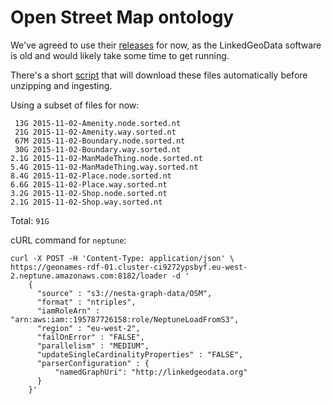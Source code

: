 # Open Street Map ontology

We've agreed to use their [releases](https://hobbitdata.informatik.uni-leipzig.de/LinkedGeoData/downloads.linkedgeodata.org/releases/2015-11-02/) for now, as the LinkedGeoData software is old and would likely take some time to get running.

There's a short [script](../../src/bin/OSM/download_latest_lgd_releases.sh) that will download these files automatically before unzipping and ingesting.

Using a subset of files for now:

```
 13G 2015-11-02-Amenity.node.sorted.nt
 21G 2015-11-02-Amenity.way.sorted.nt
 67M 2015-11-02-Boundary.node.sorted.nt
 30G 2015-11-02-Boundary.way.sorted.nt
2.1G 2015-11-02-ManMadeThing.node.sorted.nt
5.4G 2015-11-02-ManMadeThing.way.sorted.nt
8.4G 2015-11-02-Place.node.sorted.nt
6.6G 2015-11-02-Place.way.sorted.nt
3.2G 2015-11-02-Shop.node.sorted.nt
2.1G 2015-11-02-Shop.way.sorted.nt
```

Total: `91G`

cURL command for `neptune`:

```
curl -X POST -H 'Content-Type: application/json' \
https://geonames-rdf-01.cluster-ci9272ypsbyf.eu-west-2.neptune.amazonaws.com:8182/loader -d '
    {
      "source" : "s3://nesta-graph-data/OSM",
      "format" : "ntriples",
      "iamRoleArn" : "arn:aws:iam::195787726158:role/NeptuneLoadFromS3",
      "region" : "eu-west-2",
      "failOnError" : "FALSE",
      "parallelism" : "MEDIUM",
      "updateSingleCardinalityProperties" : "FALSE",
      "parserConfiguration" : {
          "namedGraphUri": "http://linkedgeodata.org"
      }
    }'
```
